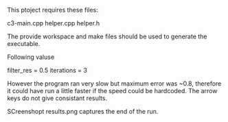 This ptoject requires these files:

c3-main.cpp
helper.cpp
helper.h


The provide workspace and make files should be used to generate the executable.

Following valuse

filter_res = 0.5
iterations = 3

However the program ran very slow but maximum error was ~0.8, therefore it could have run a little faster if the speed could be hardcoded. The arrow keys do not give consistant results.

SCreenshopt results.png captures the end of the run.



